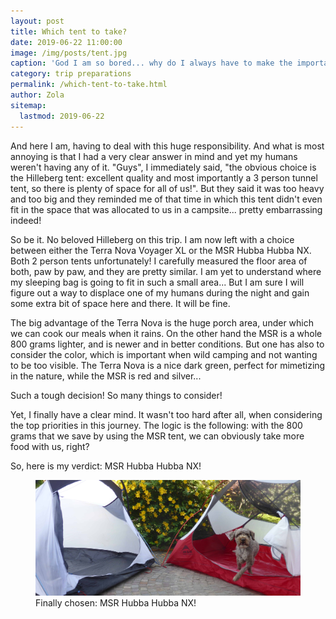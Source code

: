 ```yaml
---
layout: post
title: Which tent to take?
date: 2019-06-22 11:00:00
image: /img/posts/tent.jpg
caption: 'God I am so bored... why do I always have to make the important decisions?' 
category: trip preparations
permalink: /which-tent-to-take.html
author: Zola
sitemap:
  lastmod: 2019-06-22
---
```


And here I am, having to deal with this huge responsibility. And what is most annoying is that I had a very clear answer in mind and yet my humans weren't having any of it. "Guys", I immediately said, "the obvious choice is the Hilleberg tent: excellent quality and most importantly a 3 person tunnel tent, so there is plenty of space for all of us!". But they said it was too heavy and too big and they reminded me of that time in which this tent didn't even fit in the space that was allocated to us in a campsite... pretty embarrassing indeed!

So be it. No beloved Hilleberg on this trip. I am now left with a choice between either the Terra Nova Voyager XL or the MSR Hubba Hubba NX. Both 2 person tents unfortunately! I carefully measured the floor area of both, paw by paw, and they are pretty similar. I am yet to understand where my sleeping bag is going to fit in such a small area... But I am sure I will figure out a way to displace one of my humans during the night and gain some extra bit of space here and there. It will be fine. 

The big advantage of the Terra Nova is the huge porch area, under which we can cook our meals when it rains. On the other hand the MSR is a whole 800 grams lighter, and is newer and in better conditions. But one has also to consider the color, which is important when wild camping and not wanting to be too visible. The Terra Nova is a nice dark green, perfect for mimetizing in the nature, while the MSR is red and silver... 

Such a tough decision! So many things to consider!  

Yet, I finally have a clear mind. It wasn't too hard after all, when considering the top priorities in this journey. The logic is the following: with the 800 grams that we save by using the MSR tent, we can obviously take more food with us, right? 

So, here is my verdict: MSR Hubba Hubba NX!  

<figure>
<img class="img-responsive" src=" /img/posts/tent-chosen.jpg" alt="Finally chosen: MSR Hubba Hubba NX!">
<figcaption>Finally chosen: MSR Hubba Hubba NX!</figcaption>
</figure>
